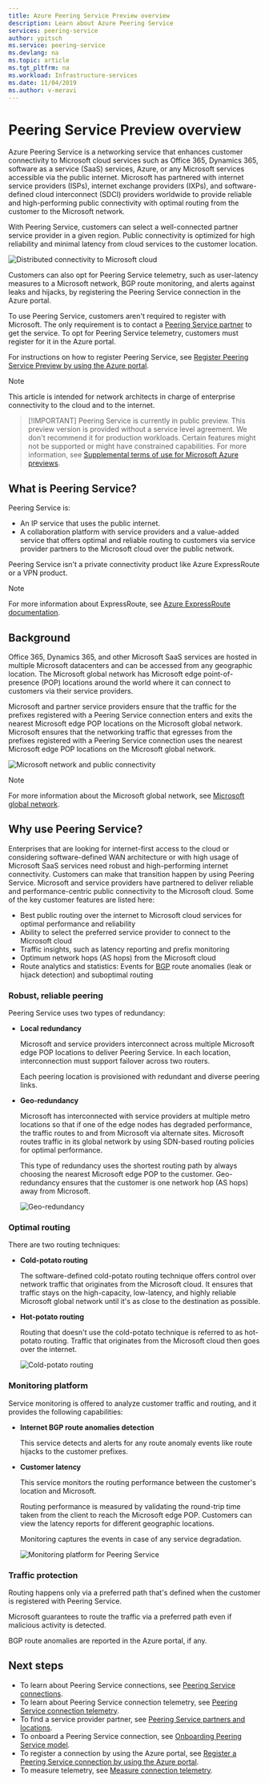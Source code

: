 ```yaml
---
title: Azure Peering Service Preview overview
description: Learn about Azure Peering Service
services: peering-service
author: ypitsch
ms.service: peering-service
ms.devlang: na
ms.topic: article
ms.tgt_pltfrm: na
ms.workload: Infrastructure-services
ms.date: 11/04/2019
ms.author: v-meravi
---
```


# Peering Service Preview overview

Azure Peering Service is a networking service that enhances customer connectivity to Microsoft cloud services such as Office 365, Dynamics 365, software as a service (SaaS) services, Azure, or any Microsoft services accessible via the public internet. Microsoft has partnered with internet service providers (ISPs), internet exchange providers (IXPs), and software-defined cloud interconnect (SDCI) providers worldwide to provide reliable and high-performing public connectivity with optimal routing from the customer to the Microsoft network.

With Peering Service, customers can select a well-connected partner service provider in a given region. Public connectivity is optimized for high reliability and minimal latency from cloud services to the customer location.

![Distributed connectivity to Microsoft cloud](./media/peering-service-about/peering-service-what.png)

Customers can also opt for Peering Service telemetry, such as user-latency measures to a Microsoft network, BGP route monitoring, and alerts against leaks and hijacks, by registering the Peering Service connection in the Azure portal.

To use Peering Service, customers aren't required to register with Microsoft. The only requirement is to contact a [Peering Service partner](location-partners.md) to get the service. To opt for Peering Service telemetry, customers must register for it in the Azure portal.

For instructions on how to register Peering Service, see [Register Peering Service Preview by using the Azure portal](azure-portal.md). 

> [!NOTE]
> This article is intended for network architects in charge of enterprise connectivity to the cloud and to the internet.

>
> [!IMPORTANT]
> Peering Service is currently in public preview.
> This preview version is provided without a service level agreement. We don't recommend it for production workloads. Certain features might not be supported or might have constrained capabilities. 
> For more information, see [Supplemental terms of use for Microsoft Azure previews](https://azure.microsoft.com/support/legal/preview-supplemental-terms/).

## What is Peering Service?

Peering Service is:
- An IP service that uses the public internet. 
- A collaboration platform with service providers and a value-added service that offers optimal and reliable routing to customers via service provider partners to the Microsoft cloud over the public network.

Peering Service isn't a private connectivity product like Azure ExpressRoute or a VPN product.

> [!NOTE]
> For more information about ExpressRoute, see [Azure ExpressRoute documentation](https://docs.microsoft.com/azure/expressroute/).
>

## Background

Office 365, Dynamics 365, and other Microsoft SaaS services are hosted in multiple Microsoft datacenters and can be accessed from any geographic location. The Microsoft global network has Microsoft edge point-of-presence (POP) locations around the world where it can connect to customers via their service providers. 

Microsoft and partner service providers ensure that the traffic for the prefixes registered with a Peering Service connection enters and exits the nearest Microsoft edge POP locations on the Microsoft global network. Microsoft ensures that the networking traffic that egresses from the prefixes registered with a Peering Service connection uses the nearest Microsoft edge POP locations on the Microsoft global network.

![Microsoft network and public connectivity](./media/peering-service-about/peering-service-background-final.png)

> [!NOTE]
> For more information about the Microsoft global network, see [Microsoft global network](https://docs.microsoft.com/azure/networking/microsoft-global-network).
>

## Why use Peering Service?

Enterprises that are looking for internet-first access to the cloud or considering software-defined WAN architecture or with high usage of Microsoft SaaS services need robust and high-performing internet connectivity. Customers can make that transition happen by using Peering Service. Microsoft and service providers have partnered to deliver reliable and performance-centric public connectivity to the Microsoft cloud. Some of the key customer features are listed here:

- Best public routing over the internet to Microsoft cloud services for optimal performance and reliability
- Ability to select the preferred service provider to connect to the Microsoft cloud
- Traffic insights, such as latency reporting and prefix monitoring
- Optimum network hops (AS hops) from the Microsoft cloud
- Route analytics and statistics: Events for [BGP](https://en.wikipedia.org/wiki/Border_Gateway_Protocol) route anomalies (leak or hijack detection) and suboptimal routing

### Robust, reliable peering
Peering Service uses two types of redundancy:

- **Local redundancy**

   Microsoft and service providers interconnect across multiple Microsoft edge POP locations to deliver Peering Service. In each location, interconnection must support failover across two routers.

   Each peering location is provisioned with redundant and diverse peering links.

- **Geo-redundancy**

   Microsoft has interconnected with service providers at multiple metro locations so that if one of the edge nodes has degraded performance, the traffic routes to and from Microsoft via alternate sites. Microsoft routes traffic in its global network by using SDN-based routing policies for optimal performance.

   This type of redundancy uses the shortest routing path by always choosing the nearest Microsoft edge POP to the customer. Geo-redundancy ensures that the customer is one network hop (AS hops) away from Microsoft​. 

   ![Geo-redundancy](./media/peering-service-about/peering-service-geo-shortest.png)

### Optimal routing

There are two routing techniques:

-  **Cold-potato routing**

   The software-defined cold-potato routing technique offers control over network traffic that originates from the Microsoft cloud. It ensures that traffic stays on the high-capacity, low-latency, and highly reliable Microsoft global network until it's as close to the destination as possible.
   
-  **Hot-potato routing**

   Routing that doesn't use the cold-potato technique is referred to as hot-potato routing. Traffic that originates from the Microsoft cloud then goes over the internet.

   ![Cold-potato routing](./media/peering-service-about/peering-service-cold-potato.png)

### Monitoring platform

   Service monitoring is offered to analyze customer traffic and routing, and it provides the following capabilities: 

-  **Internet BGP route anomalies detection**
          
   This service detects and alerts for any route anomaly events like route hijacks to the customer prefixes.

-  **Customer latency**

   This service monitors the routing performance between the customer's location and Microsoft. 
   
   Routing performance is measured by validating the round-trip time taken from the client to reach the Microsoft edge POP. Customers can view the latency reports for different geographic locations.

   Monitoring captures the events in case of any service degradation.

   ![Monitoring platform for Peering Service](media/peering-service-about/peering-service-latency-report.png)

### Traffic protection

Routing happens only via a preferred path that's defined when the customer is registered with Peering Service.

Microsoft guarantees to route the traffic via a preferred path even if malicious activity is detected.

BGP route anomalies are reported in the Azure portal, if any.

## Next steps

- To learn about Peering Service connections, see [Peering Service connections](connection.md).
- To learn about Peering Service connection telemetry, see [Peering Service connection telemetry](connection-telemetry.md).
- To find a service provider partner, see [Peering Service partners and locations](location-partners.md).
- To onboard a Peering Service connection, see [Onboarding Peering Service model](onboarding-model.md).
- To register a connection by using the Azure portal, see [Register a Peering Service connection by using the Azure portal](azure-portal.md).
- To measure telemetry, see [Measure connection telemetry](measure-connection-telemetry.md).

